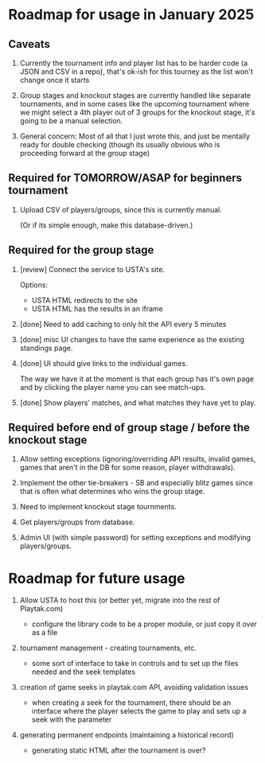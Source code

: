 # Roadmap for usage in January 2025

## Caveats

1. Currently the tournament info and player list has to be harder code (a JSON
   and CSV in a repo), that's ok-ish for this tourney as the list won't change
   once it starts

2. Group stages and knockout stages are currently handled like separate
   tournaments, and in some cases like the upcoming tournament where we might
   select a 4th player out of 3 groups for the knockout stage, it's going to be
   a manual selection.

3. General concern: Most of all that I just wrote this, and just be mentally
   ready for double checking (though its usually obvious who is proceeding
   forward at the group stage)

## Required for TOMORROW/ASAP for beginners tournament

1. Upload CSV of players/groups, since this is currently manual.

   (Or if its simple enough, make this database-driven.)

## Required for the group stage

1. [review] Connect the service to USTA's site.

   Options:
   - USTA HTML redirects to the site
   - USTA HTML has the results in an iframe

2. [done] Need to add caching to only hit the API every 5 minutes

3. [done] misc UI changes to have the same experience as the existing standings
   page.

4. [done] UI should give links to the individual games.

   The way we have it at the moment is that each group has it's own page and by
   clicking the player name you can see match-ups.

5. [done] Show players' matches, and what matches they have yet to play.

## Required before end of group stage / before the knockout stage

1. Allow setting exceptions (ignoring/overriding API results, invalid games,
   games that aren't in the DB for some reason, player withdrawals).

2. Implement the other tie-breakers - SB and especially blitz games since that
   is often what determines who wins the group stage.

3. Need to implement knockout stage tournments.

4. Get players/groups from database.

5. Admin UI (with simple password) for setting exceptions and modifying
   players/groups.

# Roadmap for future usage

1. Allow USTA to host this (or better yet, migrate into the rest of Playtak.com)

   - configure the library code to be a proper module, or just copy it over as a
     file

2. tournament management - creating tournaments, etc.

   - some sort of interface to take in controls and to set up the files needed
     and the seek templates

3. creation of game seeks in playtak.com API, avoiding validation issues

   - when creating a seek for the tournament, there should be an interface where
     the player selects the game to play and sets up a seek with the parameter

4. generating permanent endpoints (maintaining a historical record)

   - generating static HTML after the tournament is over?
